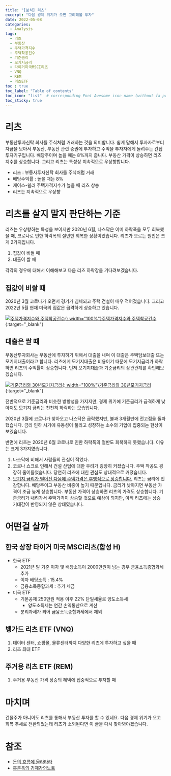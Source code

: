 ```yaml
---
title: "[분석] 리츠"
excerpt: "다음 경제 위기가 오면 고려해볼 투자"
date: 2022-05-08
categories:
  - Analysis
tags:
  - 리츠
  - 부동산
  - 주택가격지수
  - 주택착공건수
  - 기준금리
  - 모기지금리
  - 타이거미국MSCI리츠
  - VNQ
  - REM
  - 리츠ETF
toc : true
toc_label: "Table of contents"
toc_icon: "list"  # corresponding Font Awesome icon name (without fa prefix)
toc_sticky: true
---
```


# 리츠

부동산투자신탁 회사를 주식처럼 거래하는 것을 의미합니다. 쉽게 말해서 투자자로부터 자금을 보아서 부동산, 부동산 관련 증권에 투자하고 수익을 투자자에게 돌려주는 간접투자기구입니다. 배당주이며 높을 때는 8%까지 줍니다. 부동산 가격이 상승하면 리츠 지수를 상승합니다. 그리고 리츠는 특성상 지속적으로 우상향합니다.  

- 리츠 : 부동사투자신탁 회사를 주식처럼 거래
- 배당수익률 : 높을 때는 8%
- 케이스-쉴러 주택가격지수가 높을 때 리츠 상승
- 리츠는 지속적으로 우상향

# 리츠를 살지 말지 판단하는 기준

리츠는 우상향하는 특성을 보이지만 2020년 6월, 나스닥은 이미 하락폭을 모두 회복했을 때, 코로나로 인한 하락폭의 절반만 회복한 상황이었습니다. 리츠가 오르는 원인은 크게 2가지입니다. 

1. 집값이 비쌀 때
2. 대출이 쌀 때

각각의 경우에 대해서 이해해보고 다음 리츠 하락장을 기다려보겠습니다.  

## 집값이 비쌀 때

2020년 3월 코로나가 오면서 경기가 침체되고 주택 건설이 매우 적어졌습니다. 그리고 2022년 5월 현재 미국의 집값은 급격하게 상승하고 있습니다.  

[![주택가격지수와 주택착공건수][1]{: width="100%"}주택가격지수와 주택착공건수][2]{:target="_blank"}  

## 대출은 쌀 때

부동산투자회사는 부동산에 투자하기 위해서 대출을 내며 이 대출은 주택담보대출 또는 모기지대출이라고 합니다. 리츠에게 모기지대출은 비용이기 때문에 모기지금리가 하락하면 리츠의 수익률이 상승합니다. 먼저 모기지대출과 기준금리의 상관관계를 확인해보겠습니다.  

[![기준금리와 30년모기지금리][3]{: width="100%"}기준금리와 30년모기지금리][4]{:target="_blank"}  

전반적으로 기준금리와 비슷한 방향성을 가지지만, 경제 위기에 기준금리가 급격하게 낮아져도 모기지 금리는 천천히 하락하는 모습입니다.  

2020년 3월에 코로나가 찾아오고 나스닥은 급락했지만, 불과 3개월만에 전고점을 돌파했습니다. 금리 인하 시기에 유동성이 풀리고 성장하는 소수의 기업에 집중되는 현상이 보였습니다.  

반면에 리츠는 2020년 6월 코로나로 인한 하락폭의 절반도 회복하지 못했습니다. 이유는 크게 3가지였습니다. 

1. 나스닥에 비해서 사람들의 관심이 적었다.
2. 코로나 쇼크로 인해서 건설 산업에 대한 우려가 굉장히 커졌습니다. 주택 착공도 굉장히 줄어들었습니다. 당연히 리츠에 대한 관심도 상대적으로 커졌습니다.
3. [모기지 금리가 떨어진 다음에 주택가격은 후행적으로 상승합니다.][7] 리츠는 금리에 민감합니다. 배당주이고 부동산 비중이 높기 때문입니다. 금리가 낮아지면 부동산 가격이 조금 늦게 상승합니다. 부동산 가격이 상승하면 리츠의 가격도 상승합니다. 기준금리가 내려가서 주택가격이 상승할 것으로 예상이 되지만, 아직 리츠에는 상승 기대감이 반영되지 않은 상태였습니다.  

# 어떤걸 살까

## 한국 상장 타이거 미국 MSCI리츠(합성 H)

- 한국 ETF
  - 2021년 말 기준 이자 및 배당소득이 2000만원이 넘는 경우 금융소득종합과세 추가
  - 이자 배당소득 : 15.4%
  - 금융소득종합과세 : 추가 세금
- 미국 ETF
  - 기본공제 250만원 적용 이후 22% 단일세율로 양도소득세
    - 양도소득세는 연간 손익통산으로 계산
  - 분리과세가 되어 금융소득종합과세에서 제외

## 뱅가드 리츠 ETF (VNQ)

1. 데이터 센터, 쇼핑몰, 물류센터까지 다양한 리츠에 투자하고 싶을 때
2. 리츠 최대 ETF

## 주거용 리츠 ETF (REM)

1. 주거용 부동산 가격 상승의 혜택에 집중적으로 투자할 때

# 마치며

건물주가 아니어도 리츠를 통해서 부동산 투자를 할 수 있네요. 다음 경제 위기가 오고 회복 추세로 전환되었는데 리츠가 소외된다면 이 글을 다시 찾아봐야겠습니다.  

# 참조

- [돈의 흐름에 올라타라][902]
- [홍춘욱의 경제강의노트][903]

[902]: http://www.kyobobook.co.kr/product/detailViewKor.laf?ejkGb=KOR&mallGb=KOR&barcode=9791190238762&orderClick=LEa&Kc=
[903]: https://www.youtube.com/channel/UCmNbuxmvRVv9OcdAO0cpLnw

<!-- 주택가격지수와 주택착공건수 -->
[1]: https://fred.stlouisfed.org/graph/fredgraph.png?g=P4Mx
[2]: https://fred.stlouisfed.org/graph/?g=P4Mx

<!-- 기준금리와 30년모기지금리 -->
[3]: https://fred.stlouisfed.org/graph/fredgraph.png?g=P4Mj
[4]: https://fred.stlouisfed.org/graph/?g=P4Mj

<!-- 주택가격지수와 30년모기지금리 -->
[5]: https://fred.stlouisfed.org/graph/fredgraph.png?g=P4Mj
[6]: https://fred.stlouisfed.org/graph/?g=P4Mj
<!-- 홍춘욱, 모기지 금리가 떨어진 다음에 주택가격은 후행적으로 상승합니다. -->
[7]: https://youtu.be/iLKncWItz5g?t=200
